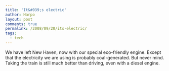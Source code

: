 ```yaml
---
title: 'It&#039;s electric'
author: Harpo
layout: post
comments: true
permalink: /2008/09/20/its-electric/
tags:
  - tech
---
```

We have left New Haven, now with our special eco-friendly engine. Except that the electricity we are using is probably coal-generated. But never mind. Taking the train is still much better than driving, even with a diesel engine.